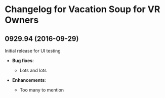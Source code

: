 # Changelog for Vacation Soup for VR Owners

## 0929.94 (2016-09-29)

Initial release for UI testing

* **Bug fixes**:
  - Lots and lots

* **Enhancements**:
  - Too many to mention
  
